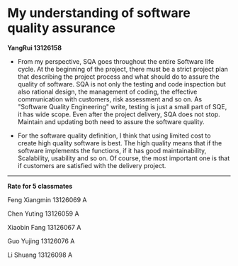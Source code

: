 # My understanding of software quality assurance #

**YangRui  13126158**

- From my perspective, SQA goes throughout the entire Software life cycle. At the beginning of the project, there must be a strict project plan that describing the project process and what should do to assure the quality of software. SQA is not only the testing and code inspection but also rational design, the management of coding, the effective communication with customers, risk assessment and so on. As "Software Quality Engineering" write, testing is just a small part of SQE, it has wide scope. Even after the project delivery, SQA does not stop. Maintain and updating both need to assure the software quality.



- For the software quality definition, I think that  using limited cost to create high quality software is best. The high quality means that if the software implements the functions, if it has good maintainability, Scalability, usability and so on. Of course, the most important one is that if customers are satisfied with the delivery project.



----------

**Rate for 5 classmates**

Feng Xiangmin 13126069 A

Chen Yuting   13126059 A

Xiaobin Fang  13126067 A

Guo Yujing    13126076 A

Li Shuang     13126098 A
